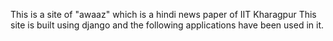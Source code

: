This is a site of "awaaz" which is a hindi news paper of IIT Kharagpur
This site is built using django and the following applications have been used in it.

